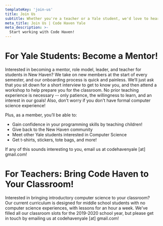 ```yaml
---
templateKey: 'join-us'
title: Join Us
subtitle: Whether you're a teacher or a Yale student, we'd love to hear from you! 
meta_title: Join Us | Code Haven Yale
meta_description: >-
  Start working with Code Haven!
---
```


# For Yale Students: Become a Mentor!

Interested in becoming a mentor, role model, leader, and teacher for students in New Haven? We take on new members at the start of every semester, and our onboarding process is quick and painless. We’ll just ask that you sit down for a short interview to get to know you, and then attend a workshop to help prepare you for the classroom. No prior teaching experience is necessary -- only patience, the willingness to learn, and an interest in our goals! Also, don't worry if you don't have formal computer science experience!

Plus, as a member, you’ll be able to:
  -  Gain confidence in your programming skills by teaching children!
  -  Give back to the New Haven community
  -  Meet other Yale students interested in Computer Science
  -  Get t-shirts, stickers, tote bags, and more!

If any of this sounds interesting to you, email us at codehavenyale \[at\] gmail.com!

# For Teachers: Bring Code Haven to Your Classroom!
Interested in bringing introductory computer science to your classroom? Our current curriculum is designed for middle school students with no computer science experiences, with lessons for an hour a week. We've filled all our classroom slots for the 2019-2020 school year, but please get in touch by emailing us at codehavenyale \[at\] gmail.com!

